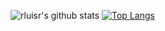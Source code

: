 ![rluisr's github stats](https://github-readme-stats.vercel.app/api?username=rluisr&count_private=true&show_icons=true)
[![Top Langs](https://github-readme-stats.vercel.app/api/top-langs/?username=rluisr&layout=compact)](https://github.com/rluisr/github-readme-stats)
